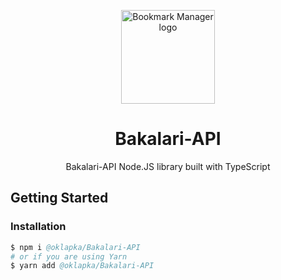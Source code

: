 <p align="center">
 <img width="150" src="https://www.bakalari.cz/images/logos/bakalari-nova-tvar-02.png" alt="Bookmark Manager logo"/>
</p>

<h1 align="center">Bakalari-API</h1>

<div align="center">
Bakalari-API Node.JS library built with TypeScript
</div>

## Getting Started

### Installation

```s
$ npm i @oklapka/Bakalari-API
# or if you are using Yarn
$ yarn add @oklapka/Bakalari-API
```